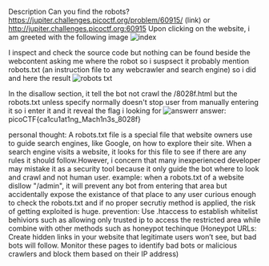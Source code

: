 Description
Can you find the robots? https://jupiter.challenges.picoctf.org/problem/60915/ (link) or http://jupiter.challenges.picoctf.org:60915
Upon clicking on the website, i am greeted with the following image 
![index](https://github.com/user-attachments/assets/232d3d4b-24df-43d2-a4ef-a1af583266a2)

I inspect and check the source code but nothing can be found beside the webcontent asking me where the robot so i suspsect it probably mention robots.txt (an instruction file to any webcrawler and search engine) so i did and here the result
![robots txt](https://github.com/user-attachments/assets/afb00e8f-0cfe-46d4-a4ff-7fd248111229)

In the disallow section, it tell the bot not crawl the /8028f.html but the robots.txt unless specify normally doesn't stop user from manually entering it so i enter it and it reveal the flag i looking for
![answerr](https://github.com/user-attachments/assets/4d068967-ed10-4af2-85aa-955840ca4791)
answer: picoCTF{ca1cu1at1ng_Mach1n3s_8028f}



personal thought: A robots.txt file is a special file that website owners use to guide search engines, like Google, on how to explore their site. When a search engine visits a website, it looks for this file to see if there are any rules it should follow.However, i concern that many inexperienced developer may mistake it as a security tool because it only guide the bot where to look and crawl and not human user.
example: when a robots.txt of a website disllow "/admin", it will prevent any bot from entering that area but accidentally expose the existance of that place to any user curious enough to check the robots.txt and if no proper secrutiy method is applied, the risk of getting exploited is huge.
prevention: Use .htaccess to establish whitelist behiviors such as allowing only trusted ip to access the restricted area while combine with other methods such as honeypot techinque (Honeypot URLs: Create hidden links in your website that legitimate users won’t see, but bad bots will follow. Monitor these pages to identify bad bots or malicious crawlers and block them based on their IP address)

